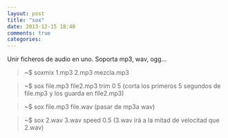 ```yaml
---
layout: post
title: "sox"
date: 2013-12-15 18:40
comments: true
categories: 
---
```

Unir ficheros de audio en uno. Soporta mp3, wav, ogg...

>~$ soxmix 1.mp3 2.mp3 mezcla.mp3

>~$ sox file.mp3 file2.mp3 trim 0 5 (corta los primeros 5 segundos de file.mp3 y los guarda en file2.mp3)

>~$ sox file.mp3 file.wav (pasar de mp3a wav)

>~$ sox 2.wav 3.wav speed 0.5 (3.wav irá a la mitad de velocitad que 2.wav)


